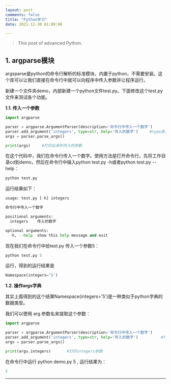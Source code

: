 ```yaml
---
layout: post
comments: false
title: "Python学习"
date: 2021-12-30 01:09:00

---
```


> This post of advanced Python.


<!--more-->


## 1. argparse模块

argsparse是python的命令行解析的标准模块，内置于python，不需要安装。这个库可以让我们直接在命令行中就可以向程序中传入参数并让程序运行。

新建一个文件夹demo，内部新建一个python文件test.py。下面修改这个test.py文件来测试各个功能。

**1.1. 传入一个参数**

```python
import argparse

parser = argparse.ArgumentParser(description='命令行中传入一个数字')  
parser.add_argument('integers', type=str, help='传入的数字')     #type是要传入的参数的数据类型  help是该参数的提示信息
args = parser.parse_args()

print(args)     #打印出来所传入的参数
```

在这个代码中，我们在命令行传入一个数字。使用方法是打开命令行，先将工作目录cd到demo，然后在命令行中输入python test.py -h或者python test.py --help：

```python
python test.py
```

运行结果如下：

```python
usage: test.py [-h] integers

命令行中传入一个数字

positional arguments:
  integers    传入的数字

optional arguments:
  -h, --help  show this help message and exit
```

现在我们在命令行中给test.py 传入一个参数5：

```python
python test.py 5
```

运行，得到的运行结果是

```python
Namespace(integers='5')
```


**1.2. 操作args字典**

其实上面得到的这个结果Namespace(integers='5')是一种类似于python字典的数据类型。

我们可以使用 arg.参数名来提取这个参数：

```python
import argparse

parser = argparse.ArgumentParser(description='命令行中传入一个数字')
parser.add_argument('integers', type=str, help='传入的数字')          #type是要传入的参数的数据类型  help是该参数的提示信息
args = parser.parse_args()

print(args.integers)       #打印integers参数
```

在命令行中运行 python demo.py 5 , 运行结果为：

```python
5
```














---
